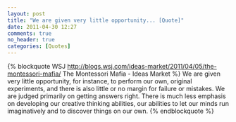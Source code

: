 ```yaml
---
layout: post
title: "We are given very little opportunity... [Quote]"
date: 2011-04-30 12:27
comments: true
no_header: true
categories: [Quotes]
---
```

{% blockquote WSJ http://blogs.wsj.com/ideas-market/2011/04/05/the-montessori-mafia/ The Montessori Mafia - Ideas Market %}
We are given very little opportunity, for instance, to perform our own, original experiments, and there is also little or no margin for failure or mistakes. We are judged primarily on getting answers right. There is much less emphasis on developing our creative thinking abilities, our abilities to let our minds run imaginatively and to discover things on our own.
{% endblockquote %}
